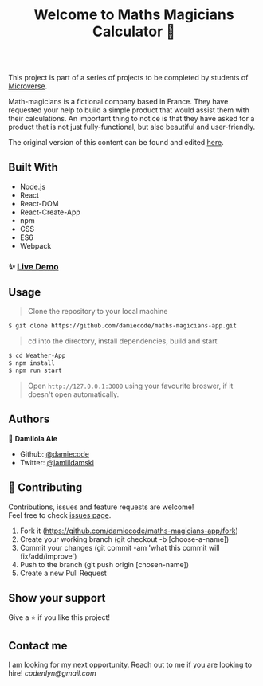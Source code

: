 <h1 align="center">Welcome to Maths Magicians Calculator 👋</h1>
<br>

<!-- <p>
  <a href="https://rawcdn.githack.com/damiecode/Weather-App/feature/weatherApp/dist/index.html" target="_blank">
    <img alt="Website" src="weather.png" />
  </a>
</p> -->

<br>

This project is part of a series of projects to be completed by students of [Microverse](https://www.microverse.org/ 'The Global School for Remote Software Developers!').

 Math-magicians is a fictional company based in France. They have requested your help to build a simple product that would assist them with their calculations. An important thing to notice is that they have asked for a product that is not just fully-functional, but also beautiful and user-friendly.

The original version of this content can be found and edited [here](https://github.com/microverseinc/project-react-calculator/blob/master/README.md).

## Built With


- Node.js
- React
- React-DOM
- React-Create-App
- npm
- CSS
- ES6
- Webpack

### ✨ [Live Demo](https://maths-magicians-app.herokuapp.com)

## Usage

> Clone the repository to your local machine

```sh
$ git clone https://github.com/damiecode/maths-magicians-app.git
```

> cd into the directory, install dependencies, build and start

```sh
$ cd Weather-App
$ npm install
$ npm run start
```

> Open `http://127.0.0.1:3000` using your favourite broswer, if it doesn't open automatically.

## Authors

👤 **Damilola Ale**

- Github: [@damiecode](https://github.com/damiecode)
- Twitter: [@iamlildamski](https://twitter.com/iamlildamski)

## 🤝 Contributing

Contributions, issues and feature requests are welcome!<br />Feel free to check [issues page](https://github.com/damiecode/maths-magicians-app/issues).

1. Fork it (https://github.com/damiecode/maths-magicians-app/fork)
2. Create your working branch (git checkout -b [choose-a-name])
3. Commit your changes (git commit -am 'what this commit will fix/add/improve')
4. Push to the branch (git push origin [chosen-name])
5. Create a new Pull Request

## Show your support

Give a ⭐️ if you like this project!

## Contact me

I am looking for my next opportunity. Reach out to me if you are looking to hire!
_codenlyn@gmail.com_
